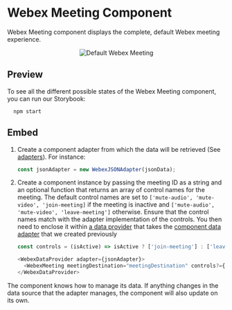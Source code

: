 # Webex Meeting Component

Webex Meeting component displays the complete, default Webex meeting experience.

<p align="center">
  <img src="./WebexMeeting.gif" alt="Default Webex Meeting" />
</p>

## Preview

To see all the different possible states of the Webex Meeting component, you can run our Storybook:

```shell
  npm start
```

## Embed

1. Create a component adapter from which the data will be retrieved (See [adapters](../../adapters)). For instance:

    ```js
    const jsonAdapter = new WebexJSONAdapter(jsonData);
    ```

2. Create a component instance by passing the meeting ID as a string and an optional function that returns an array
of control names for the meeting. The default control names are set to `['mute-audio', 'mute-video', 'join-meeting]`
if the meeting is inactive and `['mute-audio', 'mute-video', 'leave-meeting']` otherwise.
Ensure that the control names match with the adapter implementation of the controls. You then need to enclose it
within [a data provider](../WebexDataProvider/WebexDataProvider.js) that takes
the [component data adapter](../../adapters/WebexJSONAdapter.js) that we created previously

    ```js
    const controls = (isActive) => isActive ? ['join-meeting'] : ['leave-meeting'];

    <WebexDataProvider adapter={jsonAdapter}>
      <WebexMeeting meetingDestination="meetingDestination" controls?={controls}/>
    </WebexDataProvider>
    ```

The component knows how to manage its data. If anything changes in the data source that the adapter manages,
the component will also update on its own.
